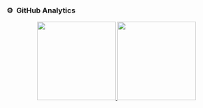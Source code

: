 ### ⚙️ &nbsp;GitHub Analytics

<p align="center">
<a href="https://github.com/sebastiensiddi">
  <img height="180em" src="https://github-readme-stats-eight-theta.vercel.app/api?usernamesebastiensiddi&show_icons=true&theme=algolia&include_all_commits=true&count_private=true"/>
  <img height="180em" src="https://github-readme-stats-eight-theta.vercel.app/api/top-langs/?username=sebastiensiddi&layout=compact&langs_count=8&theme=algolia"/>
</a>
</p>
